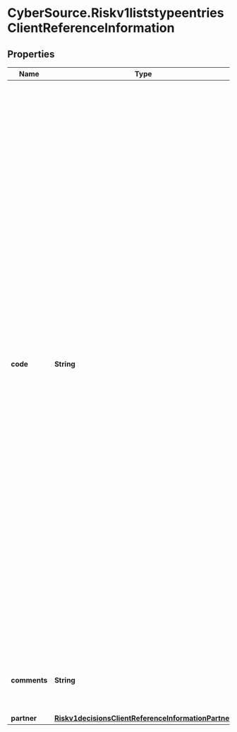 # CyberSource.Riskv1liststypeentriesClientReferenceInformation

## Properties
Name | Type | Description | Notes
------------ | ------------- | ------------- | -------------
**code** | **String** | Merchant-generated order reference or tracking number. It is recommended that you send a unique value for each transaction so that you can perform meaningful searches for the transaction.  #### Used by **Authorization** Required field.  #### PIN Debit Requests for PIN debit reversals need to use the same merchant reference number that was used in the transaction that is being reversed.  Required field for all PIN Debit requests (purchase, credit, and reversal).  #### FDC Nashville Global Certain circumstances can cause the processor to truncate this value to 15 or 17 characters for Level II and Level III processing, which can cause a discrepancy between the value you submit and the value included in some processor reports.  | 
**comments** | **String** | Brief description of the order or any comment you wish to add to the order.  | [optional] 
**partner** | [**Riskv1decisionsClientReferenceInformationPartner**](Riskv1decisionsClientReferenceInformationPartner.md) |  | [optional] 


